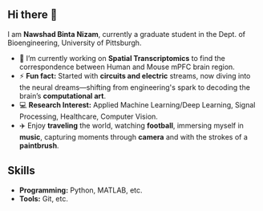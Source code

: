 ## Hi there 👋
I am **Nawshad Binta Nizam**, currently a graduate student in the Dept. of Bioengineering, University of Pittsburgh.

- 🔭 I’m currently working on **Spatial Transcriptomics** to find the correspondence between Human and Mouse mPFC brain region.
- ⚡ **Fun fact:** Started with **circuits and electric** streams, now diving into the neural dreams—shifting from engineering's spark to decoding the brain’s **computational art**.
- 💻 **Research Interest:** Applied Machine Learning/Deep Learning, Signal Processing, Healthcare, Computer Vision.
- ✈️ Enjoy **traveling** the world, watching **football**, immersing myself in **music**, capturing moments through **camera** and with the strokes of a **paintbrush**.

## Skills
- **Programming:** Python, MATLAB, etc.
- **Tools:** Git, etc.
